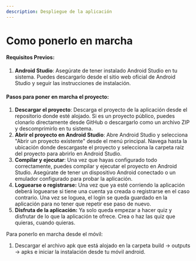 ```yaml
---
description: Despliegue de la aplicación
---
```


# Como ponerlo en marcha

#### Requisitos Previos:

1. **Android Studio**: Asegúrate de tener instalado Android Studio en tu sistema. Puedes descargarlo desde el sitio web oficial de Android Studio y seguir las instrucciones de instalación.

#### Pasos para poner en marcha el proyecto:

1. **Descargar el proyecto**: Descarga el proyecto de la aplicación desde el repositorio donde esté alojado. Si es un proyecto público, puedes clonarlo directamente desde GitHub o descargarlo como un archivo ZIP y descomprimirlo en tu sistema.
2. **Abrir el proyecto en Android Studio**: Abre Android Studio y selecciona "Abrir un proyecto existente" desde el menú principal. Navega hasta la ubicación donde descargaste el proyecto y selecciona la carpeta raíz del proyecto para abrirlo en Android Studio.
3. **Compilar y ejecutar**: Una vez que hayas configurado todo correctamente, puedes compilar y ejecutar el proyecto en Android Studio. Asegúrate de tener un dispositivo Android conectado o un emulador configurado para probar la aplicación.
4. **Loguearse o registrarse:** Una vez que ya esté corriendo la aplicación deberá loguearse si tiene una cuenta ya creada o registrarse en el caso contrario. Una vez se loguea, el login se queda guardado en la aplicación para no tener que repetir ese paso de nuevo.
5. **Disfruta de la aplicación:** Ya solo queda empezar a hacer quiz y disfrutar de lo que la aplicación te ofrece. Crea o haz las quiz que quieras, cuando quieras.



Para ponerlo en marcha desde el móvil:

1. Descargar el archivo apk que está alojado en la carpeta build -> outputs -> apks e iniciar la instalación desde tu móvil android.
